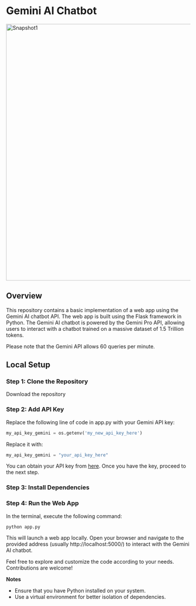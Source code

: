 # Gemini AI Chatbot

<img src="static/images/Snapshot1" alt="Snapshot1" width="700"/>

## Overview

This repository contains a basic implementation of a web app using the Gemini AI chatbot API. The web app is built using the Flask framework in Python. The Gemini AI chatbot is powered by the Gemini Pro API, allowing users to interact with a chatbot trained on a massive dataset of 1.5 Trillion tokens.

Please note that the Gemini API allows 60 queries per minute.

## Local Setup

### Step 1: Clone the Repository

 Download the repository


### Step 2: Add API Key

Replace the following line of code in app.py with your Gemini API key:

```python
my_api_key_gemini = os.getenv('my_new_api_key_here')
```

Replace it with:

```python
my_api_key_gemini = "your_api_key_here"
```

You can obtain your API key from [here](https://makersuite.google.com/app/apikey). Once you have the key, proceed to the next step.

### Step 3: Install Dependencies


### Step 4: Run the Web App

In the terminal, execute the following command:

```
python app.py
```

This will launch a web app locally. Open your browser and navigate to the provided address (usually http://localhost:5000/) to interact with the Gemini AI chatbot.

Feel free to explore and customize the code according to your needs. Contributions are welcome!

**Notes**

- Ensure that you have Python installed on your system.
- Use a virtual environment for better isolation of dependencies.
